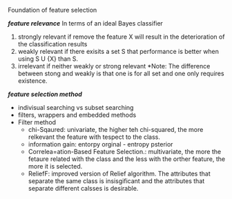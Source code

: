 Foundation of feature selection 

***feature relevance***
In terms of an ideal Bayes classifier
1. strongly relevant if remove the feature X will result in the deterioration of the classification results
2. weakly relevant if there exisits a set S that performance is better when using S U {X} than S.
3. irrelevant if neither weakly or strong relevant
*Note: The difference between stong and weakly is that one is for  all set and one only requires existence.

***feature selection method***
* indivisual searching vs subset searching
* filters, wrappers and embedded methods
* Filter method
	+ chi-Sqaured: univariate, the higher teh chi-squared, the more relkevant the feature with tespect to the class.
	+ information gain: entorpy orginal - entropy psterior
	+ Correlea=ation-Based Feature Selection.: multivariate, the more the fetaure related with the class and the less with the orther feature, the more it is selected.
	+ ReliefF: improved version of Relief algorithm. The attributes that separate the same class is insisgificant and the attributes that separate different calsses is desirable.

 